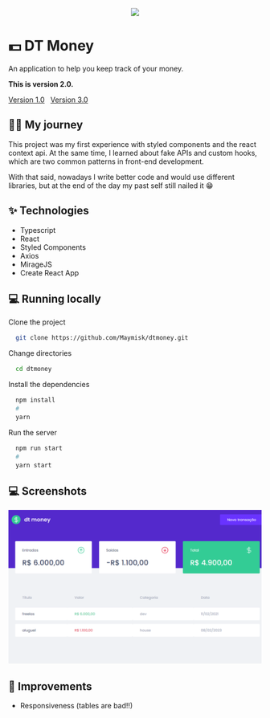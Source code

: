 <p align="center">
  <img src="https://media.tenor.com/xVKG3DCTzbIAAAAC/finance-money.gif" />  
</p>

# 💵 DT Money

An application to help you keep track of your money.

**This is version 2.0.**

<a href="https://github.com/Maymisk/dev.finance">Version 1.0</a>&nbsp;&nbsp;
<a href="https://github.com/Maymisk/dtmoney3.0">Version 3.0</a>

## 🏃‍♂️ My journey


This project was my first experience with styled components and the react context api. At the same time, I learned about fake APIs and custom hooks, which are two common patterns in front-end development.

With that said, nowadays I write better code and would use different libraries, but at the end of the day my past self still nailed it 😁 
## ✨ Technologies

- Typescript
- React
- Styled Components
- Axios
- MirageJS
- Create React App

## 💻 Running locally

Clone the project

```bash
  git clone https://github.com/Maymisk/dtmoney.git
```

Change directories

```bash
  cd dtmoney
```

Install the dependencies

```bash
  npm install
  #
  yarn
```

Run the server

```bash
  npm run start
  #
  yarn start
```


## 💻 Screenshots

<p align="center">
  <img src="/.github/assets/screenshot-1.png" />
</p>


## 🔧 Improvements

- Responsiveness (tables are bad!!)

